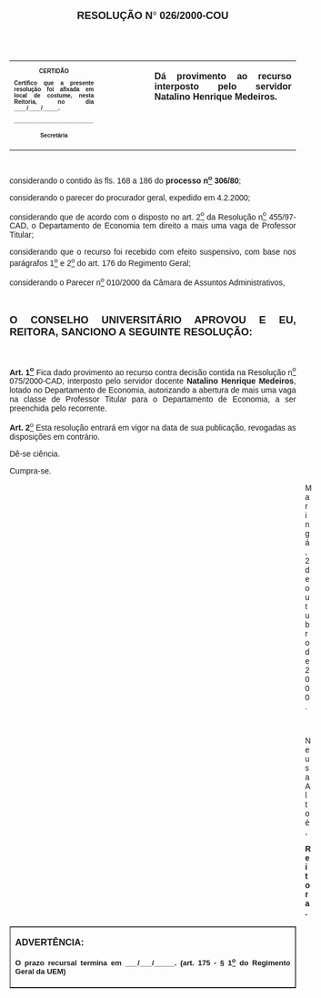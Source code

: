 <BODY>

<B><FONT FACE="Arial" SIZE=4><P ALIGN="CENTER"></P>
<P ALIGN="CENTER">&nbsp;</P>
<P ALIGN="CENTER">RESOLU&Ccedil;&Atilde;O N<FONT FACE="Symbol">&#176;</FONT>
 026/2000-COU</P>
</B></FONT><FONT SIZE=1>
<P>&nbsp;</P>
<P>&nbsp;</P></FONT>
<TABLE CELLSPACING=0 BORDER=0 CELLPADDING=7 WIDTH=630>
<TR><TD WIDTH="31%" VALIGN="TOP">
<B><FONT FACE="Arial" SIZE=1><P ALIGN="CENTER">CERTID&Atilde;O</P>
<P ALIGN="JUSTIFY">   Certifico que a presente resolu&ccedil;&atilde;o foi afixada em local de costume, nesta Reitoria, no dia ____/____/_____.</P>
<P ALIGN="JUSTIFY"></P>
<P ALIGN="JUSTIFY">_________________________</P>
<P ALIGN="CENTER">Secret&aacute;ria</B></FONT></TD>
<TD WIDTH="18%" VALIGN="TOP">&nbsp;</TD>
<TD WIDTH="51%" VALIGN="TOP">
<B><FONT FACE="Arial"><P ALIGN="JUSTIFY">D&aacute; provimento ao recurso interposto pelo servidor Natalino Henrique Medeiros.</B></FONT></TD>
</TR>
</TABLE>

<FONT FACE="Arial" SIZE=1><P ALIGN="JUSTIFY"></P>
<P ALIGN="JUSTIFY">&nbsp;</P>
</FONT><FONT FACE="Arial"><P ALIGN="JUSTIFY">considerando o contido &agrave;s fls. 168 a 186 do <B>processo n<U><SUP>o</B></U></SUP> <B>306/80</B>;</P>
<P ALIGN="JUSTIFY">considerando o parecer do procurador geral, expedido em 4.2.2000;</P>
<P ALIGN="JUSTIFY">considerando que de acordo com o disposto no art. 2<U><SUP>o</U></SUP> da Resolu&ccedil;&atilde;o n<U><SUP>o</U></SUP> 455/97-CAD, o Departamento de Economia tem direito a mais uma vaga de Professor Titular;</P>
<P ALIGN="JUSTIFY">considerando que o recurso foi recebido com efeito suspensivo, com base nos par&aacute;grafos 1<U><SUP>o</U></SUP> e 2<U><SUP>o</U></SUP> do art. 176 do Regimento Geral;</P>
<P ALIGN="JUSTIFY">considerando o Parecer n<U><SUP>o</U></SUP> 010/2000 da C&acirc;mara de Assuntos Administrativos,</P>
<P ALIGN="JUSTIFY"></P>
<P ALIGN="JUSTIFY">&nbsp;</P>
</FONT><B><FONT FACE="Arial" SIZE=4><P ALIGN="JUSTIFY">O CONSELHO UNIVERSIT&Aacute;RIO APROVOU E EU, REITORA, SANCIONO A SEGUINTE RESOLU&Ccedil;&Atilde;O:</P>
</B></FONT><FONT FACE="Arial">
<P>&nbsp;</P>
<B><P ALIGN="JUSTIFY">Art. 1<U><SUP>o</U></SUP> </B>Fica dado provimento ao recurso contra decis&atilde;o contida na Resolu&ccedil;&atilde;o n<U><SUP>o</U></SUP> 075/2000-CAD, interposto pelo servidor docente <B>Natalino Henrique Medeiros</B>, lotado no Departamento de Economia, autorizando a abertura de mais uma vaga na classe de Professor Titular para o Departamento de Economia, a ser preenchida pelo recorrente.</P>
<B><P ALIGN="JUSTIFY">Art. 2</B><U><SUP>o</U> </SUP>Esta resolu&ccedil;&atilde;o entrar&aacute; em vigor na data de sua publica&ccedil;&atilde;o, revogadas as disposi&ccedil;&otilde;es em contr&aacute;rio.</P>
<P ALIGN="JUSTIFY">D&ecirc;-se ci&ecirc;ncia.</P>
<P ALIGN="JUSTIFY">Cumpra-se.</P><DIR>
<DIR>
<DIR>
<DIR>
<DIR>
<DIR>
<DIR>
<DIR>
<DIR>
<DIR>
<DIR>
<DIR>
<DIR>

<P ALIGN="JUSTIFY">Maring&aacute;, 2 de outubro de 2000.</P>
<P ALIGN="JUSTIFY"></P>
<P ALIGN="JUSTIFY">&nbsp;</P>
<P ALIGN="JUSTIFY">Neusa Alto&eacute;,</P>
<B><P ALIGN="JUSTIFY">Reitora.</P>
</B></FONT><FONT SIZE=2></DIR>
</DIR>
</DIR>
</DIR>
</DIR>
</DIR>
</DIR>
</DIR>
</DIR>
</DIR>
</DIR>
</DIR>
</DIR>
</FONT>
<TABLE BORDER CELLSPACING=1 CELLPADDING=4 WIDTH=212>
<TR><TD VALIGN="TOP">
<B><P ALIGN="JUSTIFY">ADVERT&Ecirc;NCIA:</P>
<FONT FACE="Arial" SIZE=2><P ALIGN="JUSTIFY">O prazo recursal termina em ___/___/_____. (art. 175 - § 1<U><SUP>o</U></SUP> do Regimento Geral da UEM)</B></FONT></TD>
</TR>
</TABLE>

<FONT FACE="Arial"><P ALIGN="JUSTIFY"></P></FONT></BODY>

